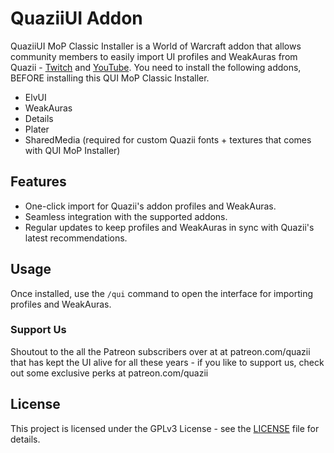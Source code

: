 # QuaziiUI Addon

QuaziiUI MoP Classic Installer is a World of Warcraft addon that allows community members to easily import UI profiles and WeakAuras from Quazii - [Twitch](https://twitch.tv/imquazii) and [YouTube](https://www.youtube.com/@quaziiwow). You need to install the following addons, BEFORE installing this QUI MoP Classic Installer.

- ElvUI
- WeakAuras
- Details
- Plater
- SharedMedia (required for custom Quazii fonts + textures that comes with QUI MoP Installer)

## Features
- One-click import for Quazii's addon profiles and WeakAuras.
- Seamless integration with the supported addons.
- Regular updates to keep profiles and WeakAuras in sync with Quazii's latest recommendations.

## Usage
Once installed, use the `/qui` command to open the interface for importing profiles and WeakAuras. 

### Support Us
Shoutout to the all the Patreon subscribers over at at patreon.com/quazii that has kept the UI alive for all these years - if you like to support us, check out some exclusive perks at patreon.com/quazii

## License
This project is licensed under the GPLv3 License - see the [LICENSE](LICENSE) file for details.
